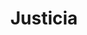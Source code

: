 ---
title: Justicia
date: 
draft: false

# descripcion
description : Justicia

materials: Plata 925

color: Plateado

dimensions: 2cm x 2,8cm

code: 02-14-0206

type: "Dijes"

categories: []

price: $2.490,00

# Images
# first image will be shown in the product page
images:
  # - image: "images/path_to_image"
  # La ubicacion de las imagenes es imagenes/Dijes/Dijes.Plata/02-14-0206-justicia
  - image: "./images/dijes/plata/02-14-0206-justicia.JPG"
---